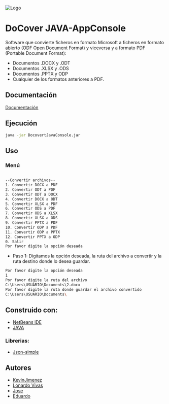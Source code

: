 ![Logo](https://i.ibb.co/9pFNcg6/LOGO-DOCONVER.png)


# DoCover JAVA-AppConsole

Software que convierte ficheros en formato Microsoft a ficheros en formato abierto (ODF Open Document Format) y viceversa y a formato PDF (Portable Document Format):

- Documentos .DOCX y .ODT
- Documentos .XLSX y .ODS
- Documentos .PPTX y ODP
- Cualquier de los formatos anteriores a PDF.

## Documentación

[Documentación]()

## Ejecución

```bash
java -jar DocovertJavaConsole.jar
```

## Uso

### Menú 
```bash

--Convertir archivos--
1. Convertir DOCX a PDF
2. Convertir ODT a PDF
3. Convertir ODT a DOCX
4. Convertir DOCX a ODT
5. Convertir XLSX a PDF
6. Convertir ODS a PDF
7. Convertir ODS a XLSX
8. Convertir XLSX a ODS
9. Convertir PPTX a PDF
10. Convertir ODP a PDF
11. Convertir ODP a PPTX
12. Convertir PPTX a ODP
0. Salir
Por favor digite la opción deseada
```
- Paso 1: Digitamos la opción deseada, la ruta del archivo a convertir y la ruta destino donde lo desea guardar.
```bash
Por favor digite la opción deseada
1
Por favor digite la ruta del archivo
C:\Users\USUARIO\Documents\2.docx
Por favor digite la ruta donde guardar el archivo convertido
C:\Users\USUARIO\Documents\
```

## Construido con:
- [NetBeans IDE]()
- [JAVA]()

### Librerias:
- [Json-simple]()

## Autores
- [KevinJimenez]()
- [Lonardo Vivas]()
- [Jose]()
- [Eduardo]()
